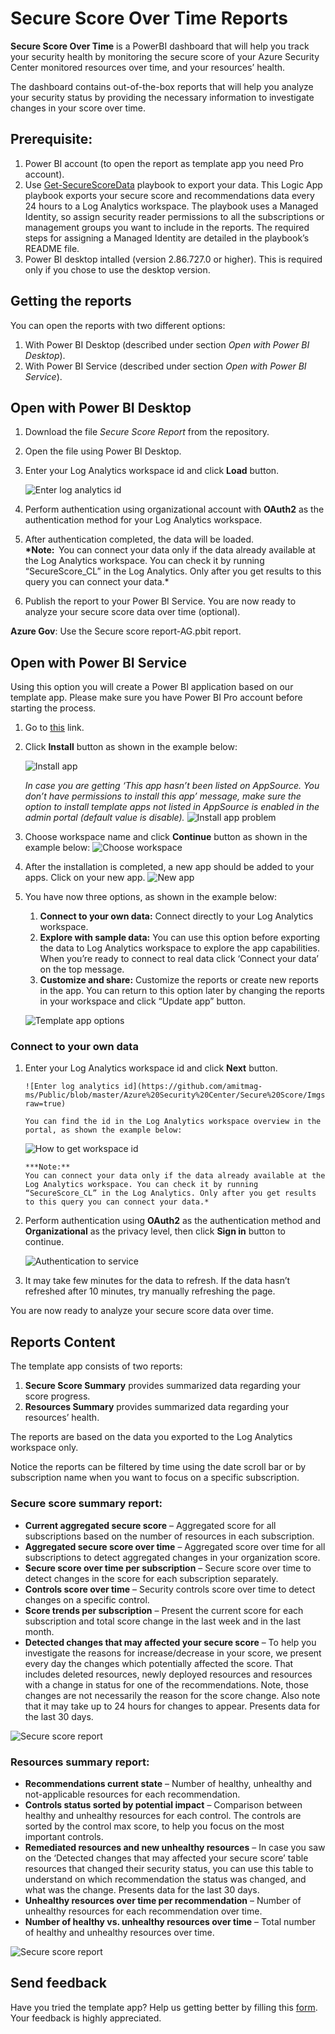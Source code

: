 # Secure Score Over Time Reports

**Secure Score Over Time** is a PowerBI dashboard that will help you track your security health by monitoring the secure score of your Azure Security Center monitored resources over time, and your resources’ health.

The dashboard contains out-of-the-box reports that will help you analyze your security status by providing the necessary information to investigate changes in your score over time.

## Prerequisite:

1. Power BI account (to open the report as template app you need Pro account).
2. Use [Get-SecureScoreData](https://github.com/Azure/Azure-Security-Center/tree/master/Secure%20Score/Get-SecureScoreData) playbook to export your data. This Logic App playbook exports your secure score and recommendations data every 24 hours to a Log Analytics workspace. The playbook uses a Managed Identity, so assign security reader permissions to all the subscriptions or management groups you want to include in the reports. The required steps for assigning a Managed Identity are detailed in the playbook’s README file.
3. Power BI desktop intalled (version 2.86.727.0 or higher). This is required only if you chose to use the desktop version.

## **Getting the reports**

You can open the reports with two different options:

1. With Power BI Desktop (described under section _Open with Power BI Desktop_).
2. With Power BI Service (described under section _Open with Power BI Service_).

## Open with Power BI Desktop

1. Download the file _Secure Score Report_ from the repository.
2. Open the file using Power BI Desktop.
3. Enter your Log Analytics workspace id and click **Load** button.

   ![Enter log analytics id](https://github.com/amitmag-ms/Public/blob/master/Azure%20Security%20Center/Secure%20Score/Imgs/LogAnalyticsIdDesktop2.png?raw=true)

4. Perform authentication using organizational account with **OAuth2** as the authentication method for your Log Analytics workspace.

5. After authentication completed, the data will be loaded.  
   **\*Note:** 
   You can connect your data only if the data already available at the Log Analytics workspace. You can check it by running “SecureScore_CL” in the Log Analytics. Only after you get results to this query you can connect your data.\*
6. Publish the report to your Power BI Service. You are now ready to analyze your secure score data over time (optional).

**Azure Gov**: Use the Secure score report-AG.pbit report.

## Open with Power BI Service

Using this option you will create a Power BI application based on our template app. Please make sure you have Power BI Pro account before starting the process.

1. Go to [this](https://app.powerbi.com/Redirect?action=InstallApp&appId=0c3bbb94-36cc-4153-a5c2-b63181a17166&packageKey=b4b0a452-779e-4e66-8bef-90fab69b36ecDZm66TQ7b05DpVhiTnT71ie0y1rnNOdkgRWoxCSJBqM&ownerId=72f988bf-86f1-41af-91ab-2d7cd011db47&buildVersion=14) link.
2. Click **Install** button as shown in the example below:

   ![Install app](https://github.com/amitmag-ms/Public/blob/master/Azure%20Security%20Center/Secure%20Score/Imgs/InstallTemplateApp.png?raw=true)

   _In case you are getting ‘This app hasn’t been listed on AppSource. You don’t have permissions to install this app’ message, make sure the option to install template apps not listed in AppSource is enabled in the admin portal (default value is disable)._
   ![Install app problem](https://github.com/amitmag-ms/Public/blob/master/Azure%20Security%20Center/Secure%20Score/Imgs/InstallingProblem.PNG?raw=true)

3. Choose workspace name and click **Continue** button as shown in the example below:
   ![Choose workspace](https://github.com/amitmag-ms/Public/blob/master/Azure%20Security%20Center/Secure%20Score/Imgs/ChooseWorkspace.png?raw=true)
4. After the installation is completed, a new app should be added to your apps. Click on your new app.
   ![New app](https://github.com/amitmag-ms/Public/blob/master/Azure%20Security%20Center/Secure%20Score/Imgs/AppAfterInstalling.png?raw=true)

5. You have now three options, as shown in the example below:

   1. **Connect to your own data:** Connect directly to your Log Analytics workspace.
   2. **Explore with sample data:** You can use this option before exporting the data to Log Analytics workspace to explore the app capabilities. When you’re ready to connect to real data click ‘Connect your data’ on the top message.
   3. **Customize and share:** Customize the reports or create new reports in the app. You can return to this option later by changing the reports in your workspace and click “Update app” button.

   ![Template app options](https://github.com/amitmag-ms/Public/blob/master/Azure%20Security%20Center/Secure%20Score/Imgs/TemplateAppOptions.png?raw=true)

### **Connect to your own data**

1.  Enter your Log Analytics workspace id and click **Next** button.

        ![Enter log analytics id](https://github.com/amitmag-ms/Public/blob/master/Azure%20Security%20Center/Secure%20Score/Imgs/LoAnalyticsIdService1.png?raw=true)

        You can find the id in the Log Analytics workspace overview in the portal, as shown the example below:

    ![How to get workspace id](https://github.com/amitmag-ms/Public/blob/master/Azure%20Security%20Center/Secure%20Score/Imgs/LogAnalyticsIdService2.png?raw=true)

        ***Note:** 
        You can connect your data only if the data already available at the Log Analytics workspace. You can check it by running “SecureScore_CL” in the Log Analytics. Only after you get results to this query you can connect your data.*

2.  Perform authentication using **OAuth2** as the authentication method and **Organizational** as the privacy level, then click **Sign in** button to continue.

    ![Authentication to service](https://github.com/amitmag-ms/Public/blob/master/Azure%20Security%20Center/Secure%20Score/Imgs/AuthenticationService.png?raw=true)

3.  It may take few minutes for the data to refresh. If the data hasn’t refreshed after 10 minutes, try manually refreshing the page.

You are now ready to analyze your secure score data over time.

## **Reports Content**

The template app consists of two reports:

1. **Secure Score Summary** provides summarized data regarding your score progress.
2. **Resources Summary** provides summarized data regarding your resources’ health.

The reports are based on the data you exported to the Log Analytics workspace only.

Notice the reports can be filtered by time using the date scroll bar or by subscription name when you want to focus on a specific subscription.

### **Secure score summary report**:

- **Current aggregated secure score** – Aggregated score for all subscriptions based on the number of resources in each subscription.
- **Aggregated secure score over time** – Aggregated score over time for all subscriptions to detect aggregated changes in your organization score.
- **Secure score over time per subscription** – Secure score over time to detect changes in the score for each subscription separately.
- **Controls score over time** – Security controls score over time to detect changes on a specific control.
- **Score trends per subscription** – Present the current score for each subscription and total score change in the last week and in the last month.
- **Detected changes that may affected your secure score** – To help you investigate the reasons for increase/decrease in your score, we present every day the changes which potentially affected the score. That includes deleted resources, newly deployed resources and resources with a change in status for one of the recommendations. Note, those changes are not necessarily the reason for the score change. Also note that it may take up to 24 hours for changes to appear. Presents data for the last 30 days.

![Secure score report](https://github.com/amitmag-ms/Public/blob/master/Azure%20Security%20Center/Secure%20Score/Imgs/Report1.png?raw=true)

### **Resources summary report**:

- **Recommendations current state** – Number of healthy, unhealthy and not-applicable resources for each recommendation.
- **Controls status sorted by potential impact** – Comparison between healthy and unhealthy resources for each control. The controls are sorted by the control max score, to help you focus on the most important controls.
- **Remediated resources and new unhealthy resources** – In case you saw on the ‘Detected changes that may affected your secure score’ table resources that changed their security status, you can use this table to understand on which recommendation the status was changed, and what was the change. Presents data for the last 30 days.
- **Unhealthy resources over time per recommendation** – Number of unhealthy resources for each recommendation over time.
- **Number of healthy vs. unhealthy resources over time** – Total number of healthy and unhealthy resources over time.

![Secure score report](https://github.com/amitmag-ms/Public/blob/master/Azure%20Security%20Center/Secure%20Score/Imgs/Report2.png?raw=true)

## **Send feedback**

Have you tried the template app? Help us getting better by filling this [form](https://forms.office.com/Pages/ResponsePage.aspx?id=v4j5cvGGr0GRqy180BHbR_CzuCpXTVhBswcSTF6htOtUOFNBS1gxQ01BTVIwOElNNldSVllTNTNBNC4u). Your feedback is highly appreciated.
